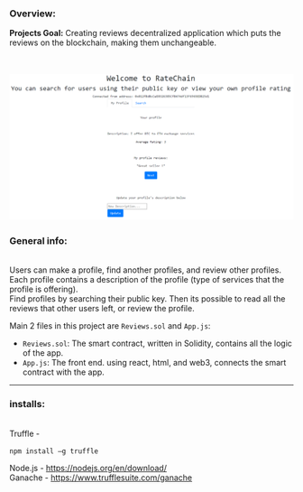 ### Overview:

__Projects Goal:__ Creating reviews decentralized application which puts the reviews on the blockchain, making them unchangeable.  <br />
<br />

![front_page](/imgs/front_pg.png) <br />
---
### General info: <br />

<br />
Users can make a profile, find another profiles, and review other profiles. <br />
Each profile contains a description of the profile (type of services that the profile is offering). <br />
Find profiles by searching their public key. Then its possible to read all the reviews that other users left, or review the profile. <br />
 
Main 2 files in this project are `Reviews.sol` and `App.js`: <br />
- `Reviews.sol`: The smart contract, written in Solidity, contains all the logic of the app. <br />
- `App.js`: The front end. using react, html, and web3, connects the smart contract with the app. <br />

---
### installs:
<br />
Truffle - 

```
npm install –g truffle
```

Node.js - https://nodejs.org/en/download/ <br />
Ganache - https://www.trufflesuite.com/ganache <br />

